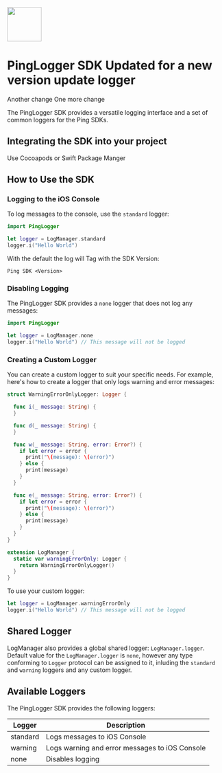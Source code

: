 <div>
  <picture>
     <img src="https://www.pingidentity.com/content/dam/ping-6-2-assets/topnav-json-configs/Ping-Logo.svg" width="80" height="80"  alt=""/>
  </picture>
</div>

# PingLogger SDK Updated for a new version update logger
Another change
One more change

The PingLogger SDK provides a versatile logging interface and a set of common loggers for the Ping
SDKs.

## Integrating the SDK into your project

Use Cocoapods or Swift Package Manger

## How to Use the SDK

### Logging to the iOS Console

To log messages to the console, use the `standard` logger:

```swift
import PingLogger

let logger = LogManager.standard
logger.i("Hello World")
```

With the default the log will Tag with the SDK Version:
```
Ping SDK <Version>
```

### Disabling Logging

The PingLogger SDK provides a `none` logger that does not log any messages:

```swift
import PingLogger

let logger = LogManager.none
logger.i("Hello World") // This message will not be logged
```

### Creating a Custom Logger

You can create a custom logger to suit your specific needs. For example, here's how to create a
logger that only logs
warning and error messages:

```swift
struct WarningErrorOnlyLogger: Logger {

  func i(_ message: String) {
  }

  func d(_ message: String) {
  }

  func w(_ message: String, error: Error?) {
    if let error = error {
      print("\(message): \(error)")
    } else {
      print(message)
    }
  }

  func e(_ message: String, error: Error?) {
    if let error = error {
      print("\(message): \(error)")
    } else {
      print(message)
    }
  }
}

extension LogManager {
  static var warningErrorOnly: Logger {
    return WarningErrorOnlyLogger()
  }
}
```

To use your custom logger:

```swift
let logger = LogManager.warningErrorOnly
logger.i("Hello World") // This message will not be logged
```

## Shared Logger

LogManager also provides a global shared logger: `LogManager.logger`. Default value for the `LogManager.logger` is `none`, however any type conforming to `Logger` protocol can be assigned to it, inluding the `standard` and `warning` loggers and any custom logger.

## Available Loggers

The PingLogger SDK provides the following loggers:

| Logger   | Description                                           |
|----------|-------------------------------------------------------|
| standard | Logs messages to iOS Console                          |
| warning  | Logs warning and error messages to iOS Console        |
| none     | Disables logging                                      |
